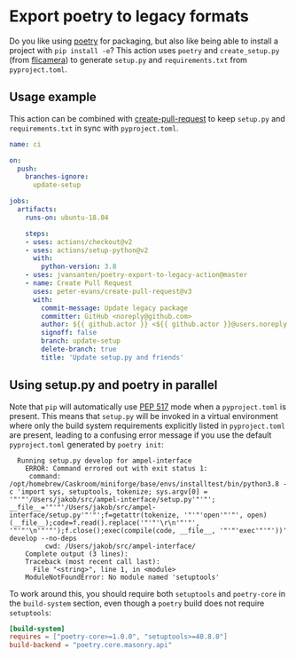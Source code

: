 # Export poetry to legacy formats

Do you like using [poetry](https://python-poetry.org) for packaging, but also like being able to install a project with `pip install -e`? This action uses `poetry` and `create_setup.py` (from [flicamera](https://github.com/sdss/flicamera)) to generate `setup.py` and `requirements.txt` from `pyproject.toml`.

## Usage example

This action can be combined with [create-pull-request](https://github.com/marketplace/actions/create-pull-request) to keep `setup.py` and `requirements.txt` in sync with `pyproject.toml`.

```yaml
name: ci

on:
  push:
    branches-ignore:
      update-setup

jobs:
  artifacts:
    runs-on: ubuntu-18.04

    steps:
    - uses: actions/checkout@v2
    - uses: actions/setup-python@v2
      with:
        python-version: 3.8
    - uses: jvansanten/poetry-export-to-legacy-action@master
    - name: Create Pull Request
      uses: peter-evans/create-pull-request@v3
      with:
        commit-message: Update legacy package
        committer: GitHub <noreply@github.com>
        author: ${{ github.actor }} <${{ github.actor }}@users.noreply.github.com>
        signoff: false
        branch: update-setup
        delete-branch: true
        title: 'Update setup.py and friends'

```
## Using setup.py and poetry in parallel

Note that `pip` will automatically use [PEP 517](https://www.python.org/dev/peps/pep-0517/) mode when a `pyproject.toml` is present.  This means that `setup.py` will be invoked in a virtual environment where only the build system requirements explicitly listed in `pyproject.toml` are present, leading to a confusing error message if you use the default `pyproject.toml` generated by `poetry init`: 

```
  Running setup.py develop for ampel-interface
    ERROR: Command errored out with exit status 1:
     command: /opt/homebrew/Caskroom/miniforge/base/envs/installtest/bin/python3.8 -c 'import sys, setuptools, tokenize; sys.argv[0] = '"'"'/Users/jakob/src/ampel-interface/setup.py'"'"'; __file__='"'"'/Users/jakob/src/ampel-interface/setup.py'"'"';f=getattr(tokenize, '"'"'open'"'"', open)(__file__);code=f.read().replace('"'"'\r\n'"'"', '"'"'\n'"'"');f.close();exec(compile(code, __file__, '"'"'exec'"'"'))' develop --no-deps
         cwd: /Users/jakob/src/ampel-interface/
    Complete output (3 lines):
    Traceback (most recent call last):
      File "<string>", line 1, in <module>
    ModuleNotFoundError: No module named 'setuptools'
```

To work around this, you should require both `setuptools` and `poetry-core` in the `build-system` section, even though a `poetry` build does not require `setuptools`:

```toml
[build-system]
requires = ["poetry-core>=1.0.0", "setuptools>=40.8.0"]
build-backend = "poetry.core.masonry.api"
```